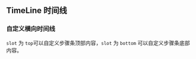 <div class="demo-header">
<p class="overviewicon">
  <span class="wapi-navigation-steps"/>
</p>

## TimeLine 时间线

<nova-uxlink widget-name="Steps"></nova-uxlink>
</div>

### 自定义横向时间线

`slot` 为 `top`可以自定义步骤条顶部内容，`slot` 为 `bottom` 可以自定义步骤条底部内容。

<nova-demo-view link="time-line/custom-normal-step"></nova-demo-view>

<br>

